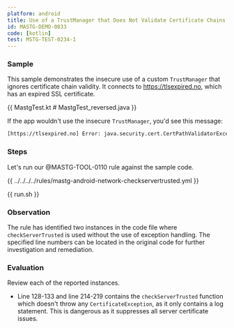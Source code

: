 ```yaml
---
platform: android
title: Use of a TrustManager that Does Not Validate Certificate Chains
id: MASTG-DEMO-0033
code: [kotlin]
test: MSTG-TEST-0234-1
---
```


### Sample

This sample demonstrates the insecure use of a custom `TrustManager` that ignores certificate chain validity. It connects to <https://tlsexpired.no>, which has an expired SSL certificate.

{{ MastgTest.kt # MastgTest_reversed.java }}

If the app wouldn't use the insecure `TrustManager`, you'd see this message:

```txt
[https://tlsexpired.no] Error: java.security.cert.CertPathValidatorException: Trust anchor for certification path not found.
```

### Steps

Let's run our @MASTG-TOOL-0110 rule against the sample code.

{{ ../../../../rules/mastg-android-network-checkservertrusted.yml }}

{{ run.sh }}

### Observation

The rule has identified two instances in the code file where `checkServerTrusted` is used without the use of exception handling. The specified line numbers can be located in the original code for further investigation and remediation.

### Evaluation

Review each of the reported instances.

- Line 128-133 and line 214-219 contains the `checkServerTrusted` function which doesn't throw any `CertificateException`, as it only contains a log statement. This is dangerous as it suppresses all server certificate issues.
